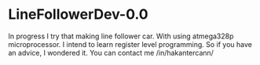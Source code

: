 # LineFollowerDev-0.0
In progress
I try that making line follower car. With using atmega328p microprocessor. I intend to learn register level programming. So if you have an advice, I wondered it. 
You can contact me /in/hakantercann/
